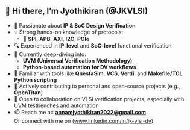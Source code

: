 ## 👋 Hi there, I’m Jyothikiran (@JKVLSI)

- 👀 Passionate about **IP & SoC Design Verification**
- 💡 Strong hands-on knowledge of protocols:
  - 🧩 **SPI**, **APB**, **AXI**, **I2C**, **PCIe**
- 🔍 Experienced in **IP-level** and **SoC-level** functional verification
- 🌱 Currently deep-diving into:
  - **UVM (Universal Verification Methodology)**
  - **Python-based automation for DV workflows**
- 🧠 Familiar with tools like **QuestaSim**, **VCS**, **Verdi**, and **Makefile/TCL Python scripting**
- 🚀 Actively contributing to personal and open-source projects (e.g., **OpenTitan**)
- 💬 Open to collaboration on VLSI verification projects, especially with UVM testbenches and automation
- 📫 Reach me at: **annamjyothikiran2022@gmail.com**  
  Or connect with me on (www.linkedin.com/in/jk-vlsi-dv)

<!---
Jyothikiran2024/Jyothikiran2024 is a ✨ special ✨ repository because its `README.md` (this file) appears on your GitHub profile.
You can click the Preview link to take a look at your changes.
--->

